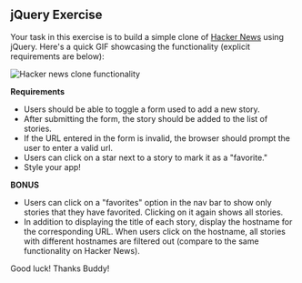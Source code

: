 ## jQuery Exercise

Your task in this exercise is to build a simple clone of [Hacker News](https://news.ycombinator.com/) using jQuery. Here's a quick GIF showcasing the functionality (explicit requirements are below):

![Hacker news clone functionality](../images/hackorsnooze.gif)

**Requirements**

* Users should be able to toggle a form used to add a new story.
* After submitting the form, the story should be added to the list of stories.
* If the URL entered in the form is invalid, the browser should prompt the user to enter a valid url.
* Users can click on a star next to a story to mark it as a "favorite."
* Style your app!

**BONUS**

* Users can click on a "favorites" option in the nav bar to show only stories that they have favorited. Clicking on it again shows all stories.
* In addition to displaying the title of each story, display the hostname for the corresponding URL. When users click on the hostname, all stories with different hostnames are filtered out (compare to the same functionality on Hacker News).

Good luck! Thanks Buddy!
